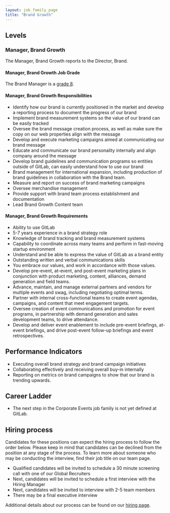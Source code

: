 ```yaml
---
layout: job_family_page
title: "Brand Growth"
---
```


## Levels

### Manager, Brand Growth

The Manager, Brand Growth reports to the Director, Brand.

#### Manager, Brand Growth Job Grade

The Brand Manager is a [grade 8](/handbook/total-rewards/compensation/compensation-calculator/#gitlab-job-grades).

#### Manager, Brand Growth Responsibilities

* Identify how our brand is currently positioned in the market and develop a reporting process to document the progress of our brand
* Implement brand measurement systems so the value of our brand can be easily tracked
* Oversee the brand message creation process, as well as make sure the copy on our web properties align with the message
* Develop and execute marketing campaigns aimed at communicating our brand message
* Educate and communicate our brand personality internally and align company around the message
* Develop brand guidelines and communication programs so entities outside of GitLab, can easily understand how to use our brand
* Brand management for international expansion, including production of brand guidelines in collaboration with the Brand team.
* Measure and report on success of brand marketing campaigns
* Oversee merchandise management
* Provide support with brand team process establishment and documentation
* Lead Brand Growth Content team

#### Manager, Brand Growth Requirements

* Ability to use GitLab
* 5-7 years experience in a brand strategy role
* Knowledge of brand tracking and brand measurement systems
* Capability to coordinate across many teams and perform in fast-moving startup environment
* Understand and be able to express the value of GitLab as a brand entity
* Outstanding written and verbal communications skills
* You embrace our values, and work in accordance with those values.
* Develop pre-event, at-event, and post-event marketing plans in conjunction with product marketing, content, alliances, demand generation and field teams.
* Advance, maintain, and manage external partners and vendors for multiple events and swag, including negotiating optimal terms.
* Partner with internal cross-functional teams to create event agendas, campaigns, and content that meet engagement targets.
* Oversee creation of event communications and promotion for event programs, in partnership with demand generation and sales development teams, to drive attendance.
* Develop and deliver event enablement to include pre-event briefings, at-event briefings, and drive post-event follow-up briefings and event retrospectives.

## Performance Indicators

* Executing overall brand strategy and brand campaign initiatives 
* Collaborating effectively and receiving overall buy-in internally 
* Reporting on metrics on brand campaigns to show that our brand is trending upwards. 
 
## Career Ladder

* The next step in the Corporate Events job family is not yet defined at GitLab.

## Hiring process

Candidates for these positions can expect the hiring process to follow the order below. Please keep in mind that candidates can be declined from the position at any stage of the process. To learn more about someone who may be conducting the interview, find their job title on our team page.

* Qualified candidates will be invited to schedule a 30 minute screening call with one of our Global Recruiters
* Next, candidates will be invited to schedule a first interview with the Hiring Manager
* Next, candidates will be invited to interview with 2-5 team members
* There may be a final executive interview

Additional details about our process can be found on our [hiring page](/handbook/hiring/).
